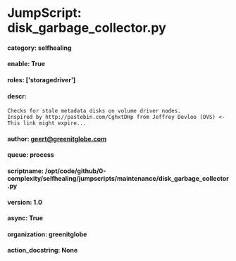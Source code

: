 
# JumpScript: disk_garbage_collector.py
        
#### category: selfhealing
#### enable: True
#### roles: ['storagedriver']
#### descr: 
```
Checks for stale metadata disks on volume driver nodes.
Inspired by http://pastebin.com/CghxtDHp from Jeffrey Devloo (OVS) <- This link might expire...

```
#### author: geert@greenitglobe.com
#### queue: process
#### scriptname: /opt/code/github/0-complexity/selfhealing/jumpscripts/maintenance/disk_garbage_collector.py
#### version: 1.0
#### async: True
#### organization: greenitglobe
#### action_docstring: None